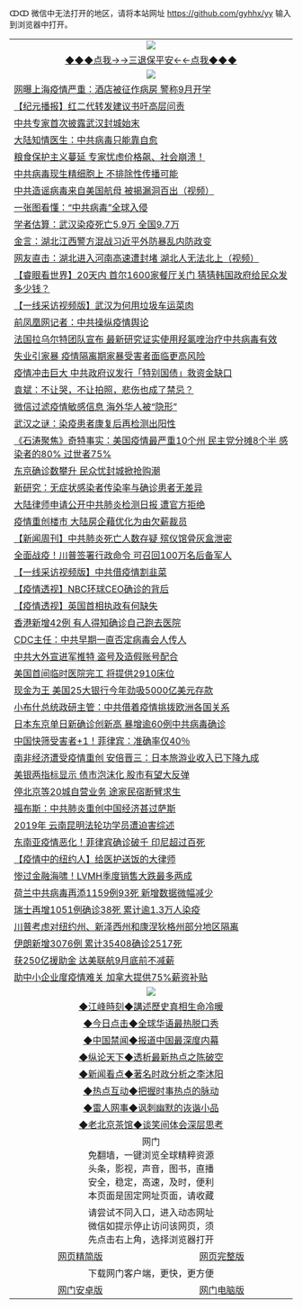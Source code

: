 ↀↀ 微信中无法打开的地区，请将本站网址 https://github.com/gyhhx/yy 输入到浏览器中打开。 

 <table>
  <tr>
    <td colspan="2" align=center><img src="https://github.com/gyhhx/image-upload/blob/master/3t%20(1).jpg"></td>
 </tr>
 <tr><td colspan="2" align="center"><a href="https://xfine.casa/oo.aspx?name=ogQuit&key=exgxucyqmkwgvwch&from=yy">◆◆◆点我→→三退保平安←←点我◆◆◆</a></td></tr>
  <tr>
    <td colspan="2" align=center><img src="https://cdn.jsdelivr.net/gh/gyoupiodf/im1/%E7%BD%91%E9%97%A8%E6%96%B0%E9%97%BB1.jpg"></td>
 </tr>

<tr><td colspan="2" align="left"><a href="https://xfine.casa/oo.aspx?name=c1149816&key=exgxucyqmkwgvwch&from=yy">网曝上海疫情严重：酒店被征作病房 警称9月开学</a></td></tr>
<tr><td colspan="2" align="left"><a href="https://xfine.casa/oo.aspx?name=c1149840&key=exgxucyqmkwgvwch&from=yy">【纪元播报】红二代转发建议书吁高层问责</a></td></tr>
<tr><td colspan="2" align="left"><a href="https://xfine.casa/oo.aspx?name=c1149815&key=exgxucyqmkwgvwch&from=yy">中共专家首次披露武汉封城始末</a></td></tr>
<tr><td colspan="2" align="left"><a href="https://xfine.casa/oo.aspx?name=c1149829&key=exgxucyqmkwgvwch&from=yy">大陆知情医生：中共病毒只能靠自愈</a></td></tr>
<tr><td colspan="2" align="left"><a href="https://xfine.casa/oo.aspx?name=c1149855&key=exgxucyqmkwgvwch&from=yy">粮食保护主义蔓延 专家忧虑价格飙、社会崩溃！</a></td></tr>
<tr><td colspan="2" align="left"><a href="https://xfine.casa/oo.aspx?name=c1149843&key=exgxucyqmkwgvwch&from=yy">中共病毒现生精细胞上 不排除性传播可能</a></td></tr>
<tr><td colspan="2" align="left"><a href="https://xfine.casa/oo.aspx?name=c1149851&key=exgxucyqmkwgvwch&from=yy">中共造谣病毒来自美国航母 被揭漏洞百出（视频）</a></td></tr>
<tr><td colspan="2" align="left"><a href="https://xfine.casa/oo.aspx?name=c1149828&key=exgxucyqmkwgvwch&from=yy">一张图看懂：“中共病毒”全球入侵</a></td></tr>
<tr><td colspan="2" align="left"><a href="https://xfine.casa/oo.aspx?name=c1149852&key=exgxucyqmkwgvwch&from=yy">学者估算：武汉染疫死亡5.9万 全国9.7万</a></td></tr>
<tr><td colspan="2" align="left"><a href="https://xfine.casa/oo.aspx?name=c1149859&key=exgxucyqmkwgvwch&from=yy">金言：湖北江西警方混战习近平外防暴乱内防政变</a></td></tr>
<tr><td colspan="2" align="left"><a href="https://xfine.casa/oo.aspx?name=c1149861&key=exgxucyqmkwgvwch&from=yy">网友直击：湖北进入河南高速遭封堵 湖北人无法北上（视频）</a></td></tr>
<tr><td colspan="2" align="left"><a href="https://xfine.casa/oo.aspx?name=c1149845&key=exgxucyqmkwgvwch&from=yy">【睿眼看世界】20天内 首尔1600家餐厅关门 猜猜韩国政府给民众发多少钱？</a></td></tr>
<tr><td colspan="2" align="left"><a href="https://xfine.casa/oo.aspx?name=c1149827&key=exgxucyqmkwgvwch&from=yy">【一线采访视频版】武汉为何用垃圾车运菜肉</a></td></tr>
<tr><td colspan="2" align="left"><a href="https://xfine.casa/oo.aspx?name=c1149850&key=exgxucyqmkwgvwch&from=yy">前凤凰网记者：中共操纵疫情舆论</a></td></tr>
<tr><td colspan="2" align="left"><a href="https://xfine.casa/oo.aspx?name=c1149824&key=exgxucyqmkwgvwch&from=yy">法国拉乌尔特团队宣布 最新研究证实使用羟氯喹治疗中共病毒有效</a></td></tr>
<tr><td colspan="2" align="left"><a href="https://xfine.casa/oo.aspx?name=c1149838&key=exgxucyqmkwgvwch&from=yy">失业引家暴 疫情隔离期家暴受害者面临更高风险</a></td></tr>
<tr><td colspan="2" align="left"><a href="https://xfine.casa/oo.aspx?name=c1149823&key=exgxucyqmkwgvwch&from=yy">疫情冲击巨大 中共政府议发行「特别国债」救资金缺口</a></td></tr>
<tr><td colspan="2" align="left"><a href="https://xfine.casa/oo.aspx?name=c1149863&key=exgxucyqmkwgvwch&from=yy">袁斌：不让哭，不让拍照，悲伤也成了禁忌？</a></td></tr>
<tr><td colspan="2" align="left"><a href="https://xfine.casa/oo.aspx?name=c1149833&key=exgxucyqmkwgvwch&from=yy">微信过滤疫情敏感信息 海外华人被“隐形”</a></td></tr>
<tr><td colspan="2" align="left"><a href="https://xfine.casa/oo.aspx?name=c1149842&key=exgxucyqmkwgvwch&from=yy">武汉之谜：染疫患者康复后再检测出阳性</a></td></tr>
<tr><td colspan="2" align="left"><a href="https://xfine.casa/oo.aspx?name=c1149865&key=exgxucyqmkwgvwch&from=yy">《石涛聚焦》奇特事实：美国疫情最严重10个州 民主党分摊8个半 感染者的80% 过世者75%</a></td></tr>
<tr><td colspan="2" align="left"><a href="https://xfine.casa/oo.aspx?name=c1149834&key=exgxucyqmkwgvwch&from=yy">东京确诊数攀升 民众忧封城掀抢购潮</a></td></tr>
<tr><td colspan="2" align="left"><a href="https://xfine.casa/oo.aspx?name=c1149844&key=exgxucyqmkwgvwch&from=yy">新研究：无症状感染者传染率与确诊患者无差异</a></td></tr>
<tr><td colspan="2" align="left"><a href="https://xfine.casa/oo.aspx?name=c1149830&key=exgxucyqmkwgvwch&from=yy">大陆律师申请公开中共肺炎检测日报 遭官方拒绝</a></td></tr>
<tr><td colspan="2" align="left"><a href="https://xfine.casa/oo.aspx?name=c1149836&key=exgxucyqmkwgvwch&from=yy">疫情重创楼市 大陆房企藉优化为由欠薪裁员</a></td></tr>
<tr><td colspan="2" align="left"><a href="https://xfine.casa/oo.aspx?name=c1149860&key=exgxucyqmkwgvwch&from=yy">【新闻周刊】中共肺炎死亡人数存疑 殡仪馆骨灰盒泄密</a></td></tr>
<tr><td colspan="2" align="left"><a href="https://xfine.casa/oo.aspx?name=c1149821&key=exgxucyqmkwgvwch&from=yy">全面战疫！川普签署行政命令 可召回100万名后备军人</a></td></tr>
<tr><td colspan="2" align="left"><a href="https://xfine.casa/oo.aspx?name=c1149857&key=exgxucyqmkwgvwch&from=yy">【一线采访视频版】中共借疫情割韭菜</a></td></tr>
<tr><td colspan="2" align="left"><a href="https://xfine.casa/oo.aspx?name=c1149862&key=exgxucyqmkwgvwch&from=yy">【疫情透视】NBC环球CEO确诊的背后</a></td></tr>
<tr><td colspan="2" align="left"><a href="https://xfine.casa/oo.aspx?name=c1149864&key=exgxucyqmkwgvwch&from=yy">【疫情透视】英国首相执政有何缺失</a></td></tr>
<tr><td colspan="2" align="left"><a href="https://xfine.casa/oo.aspx?name=c1149807&key=exgxucyqmkwgvwch&from=yy">香港新增42例 有人得知确诊自己跑去医院</a></td></tr>
<tr><td colspan="2" align="left"><a href="https://xfine.casa/oo.aspx?name=c1149849&key=exgxucyqmkwgvwch&from=yy">CDC主任：中共早期一直否定病毒会人传人</a></td></tr>
<tr><td colspan="2" align="left"><a href="https://xfine.casa/oo.aspx?name=c1149841&key=exgxucyqmkwgvwch&from=yy">中共大外宣进军推特 盗号及造假账号配合</a></td></tr>
<tr><td colspan="2" align="left"><a href="https://xfine.casa/oo.aspx?name=c1149822&key=exgxucyqmkwgvwch&from=yy">美国首间临时医院完工 将提供2910床位</a></td></tr>
<tr><td colspan="2" align="left"><a href="https://xfine.casa/oo.aspx?name=c1149853&key=exgxucyqmkwgvwch&from=yy">现金为王 美国25大银行今年劲吸5000亿美元存款</a></td></tr>
<tr><td colspan="2" align="left"><a href="https://xfine.casa/oo.aspx?name=c1149831&key=exgxucyqmkwgvwch&from=yy">小布什总统政研主管：中共借着疫情挑拨欧洲各国关系</a></td></tr>
<tr><td colspan="2" align="left"><a href="https://xfine.casa/oo.aspx?name=c1149808&key=exgxucyqmkwgvwch&from=yy">日本东京单日新确诊创新高 暴增逾60例中共病毒确诊</a></td></tr>
<tr><td colspan="2" align="left"><a href="https://xfine.casa/oo.aspx?name=c1149812&key=exgxucyqmkwgvwch&from=yy">中国快筛受害者+1！菲律宾：准确率仅40％</a></td></tr>
<tr><td colspan="2" align="left"><a href="https://xfine.casa/oo.aspx?name=c1149826&key=exgxucyqmkwgvwch&from=yy">南非经济遭受疫情重创 安倍晋三：日本旅游业收入已下降九成</a></td></tr>
<tr><td colspan="2" align="left"><a href="https://xfine.casa/oo.aspx?name=c1149811&key=exgxucyqmkwgvwch&from=yy">美银两指标显示 债市泡沫化 股市有望大反弹</a></td></tr>
<tr><td colspan="2" align="left"><a href="https://xfine.casa/oo.aspx?name=c1149858&key=exgxucyqmkwgvwch&from=yy">停北京等20城自营业务 途家民宿断臂求生</a></td></tr>
<tr><td colspan="2" align="left"><a href="https://xfine.casa/oo.aspx?name=c1149835&key=exgxucyqmkwgvwch&from=yy">福布斯：中共肺炎重创中国经济甚过萨斯</a></td></tr>
<tr><td colspan="2" align="left"><a href="https://xfine.casa/oo.aspx?name=c1149810&key=exgxucyqmkwgvwch&from=yy">2019年 云南昆明法轮功学员遭迫害综述</a></td></tr>
<tr><td colspan="2" align="left"><a href="https://xfine.casa/oo.aspx?name=c1149818&key=exgxucyqmkwgvwch&from=yy">东南亚疫情恶化！菲律宾确诊破千 印尼超过百死</a></td></tr>
<tr><td colspan="2" align="left"><a href="https://xfine.casa/oo.aspx?name=c1149848&key=exgxucyqmkwgvwch&from=yy">【疫情中的纽约人】给医护送饭的大律师</a></td></tr>
<tr><td colspan="2" align="left"><a href="https://xfine.casa/oo.aspx?name=c1149854&key=exgxucyqmkwgvwch&from=yy">惨过金融海啸！LVMH季度销售大跌最多两成</a></td></tr>
<tr><td colspan="2" align="left"><a href="https://xfine.casa/oo.aspx?name=c1149813&key=exgxucyqmkwgvwch&from=yy">荷兰中共病毒再添1159例93死 新增数据微幅减少</a></td></tr>
<tr><td colspan="2" align="left"><a href="https://xfine.casa/oo.aspx?name=c1149820&key=exgxucyqmkwgvwch&from=yy">瑞士再增1051例确诊38死 累计逾1.3万人染疫</a></td></tr>
<tr><td colspan="2" align="left"><a href="https://xfine.casa/oo.aspx?name=c1149832&key=exgxucyqmkwgvwch&from=yy">川普考虑对纽约州、新泽西州和康涅狄格州部分地区隔离</a></td></tr>
<tr><td colspan="2" align="left"><a href="https://xfine.casa/oo.aspx?name=c1149819&key=exgxucyqmkwgvwch&from=yy">伊朗新增3076例 累计35408确诊2517死</a></td></tr>
<tr><td colspan="2" align="left"><a href="https://xfine.casa/oo.aspx?name=c1149837&key=exgxucyqmkwgvwch&from=yy">获250亿援助金 达美联航9月底前不减薪</a></td></tr>
<tr><td colspan="2" align="left"><a href="https://xfine.casa/oo.aspx?name=c1149825&key=exgxucyqmkwgvwch&from=yy">助中小企业度疫情难关 加拿大提供75%薪资补贴</a></td></tr>

 <tr>
   <td colspan="2" align=center><img src="https://cdn.jsdelivr.net/gh/gyoupiodf/im1/jf-1.jpg"></td>
  </tr>
   <tr>
   <td colspan="2" align=center> 
<a href="https://xfine.casa/oo.aspx?name=c922850&key=exgxucyqmkwgvwch&from=yy&tag=9877">◆江峰時刻◆講述歷史真相生命冷暖</a><br/>
    </td>
  </tr>
   <tr>
   <td colspan="2" align=center> 
<a href="https://xfine.casa/oo.aspx?name=c816850&key=exgxucyqmkwgvwch&from=yy&tag=9877">◆今日点击◆全球华语最热脱口秀</a><br/>
    </td>
  </tr>
  <tr>
  <td colspan="2" align=center>
<a href="https://xfine.casa/oo.aspx?name=c816860&key=exgxucyqmkwgvwch&from=yy&tag=99733110">◆中国禁闻◆报道中国最深度内幕</a><br/>
   </tr>
  <tr>
     <td colspan="2" align=center>
<a href="https://xfine.casa/oo.aspx?name=c816855&key=exgxucyqmkwgvwch&from=yy&tag=997110">◆纵论天下◆透析最新热点之陈破空</a><br/>
   </tr>
   <tr>
      <td colspan="2" align=center>
<a href="https://xfine.casa/oo.aspx?name=c838308&key=exgxucyqmkwgvwch&from=yy&tag=9973110">◆新闻看点◆著名时政分析之李沐阳</a><br/>
   </tr>
   <tr>
     <td colspan="2" align=center>
<a href="https://xfine.casa/oo.aspx?name=c816852&key=exgxucyqmkwgvwch&from=yy&tag=9733110">◆热点互动◆把握时事热点的脉动</a><br/>
   </tr>
   <tr>
      <td colspan="2" align=center>
<a href="https://xfine.casa/oo.aspx?name=c816694&key=exgxucyqmkwgvwch&from=yy&tag=93310">◆雷人网事◆讽刺幽默的诙谐小品</a><br/>
   </tr>
   <tr>
    <td colspan="2" align=center>
<a href="https://xfine.casa/oo.aspx?name=c816650&key=exgxucyqmkwgvwch&from=yy&tag=9973110">◆老北京茶馆◆谈笑间体会深层思考</a><br/>
   </tr>
<tr>
    <td colspan="2" align="center">网门<br/>免翻墙，一键浏览全球精粹资源<br/>头条，影视，声音，图书，直播<br/>安全，稳定，高速，及时，便利<br/>本页面是固定网址页面，请收藏</td>
  <tr>
  <tr>
    <td colspan="2" align="center">请尝试不同入口，进入动态网址<br/>微信如提示停止访问该网页，须<br/>先点击右上角，选择浏览器打开</td>
  <tr>  
  <tr>
    <td align="center"><a href="https://gitcdn.xyz/repo/otiny/up/master/show002.htm">网页精简版</a></td>
    <td align="center"><a href="https://gitcdn.xyz/repo/otiny/up/master/show001.htm">网页完整版</a></td>
  </tr>
  <tr>
    <td colspan="2" align="center">下载网门客户端，更快，更方便</td>
  <tr>
  <tr>
    <td align="center"><a href="https://raw.githubusercontent.com/opipe/up/master/oGatea.apk">网门安卓版</a></td>
    <td align="center"><a href="https://raw.githubusercontent.com/opipe/up/master/oGate.zip">网门电脑版</a></td>
  </tr>

</table>
